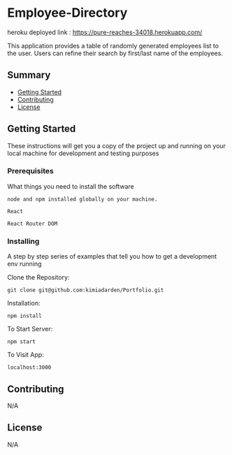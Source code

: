 # Employee-Directory

heroku deployed link :   https://pure-reaches-34018.herokuapp.com/

This application provides a table of randomly generated employees list to the user. Users can refine their search by first/last name of the employees.

## Summary

  - [Getting Started](#getting-started)
  - [Contributing](#contributing)
  - [License](#license)

## Getting Started

These instructions will get you a copy of the project up and running on
your local machine for development and testing purposes

### Prerequisites

What things you need to install the software

    node and npm installed globally on your machine.

    React 
    
    React Router DOM



### Installing

A step by step series of examples that tell you how to get a development
env running

Clone the Repository:

    git clone git@github.com:kimiadarden/Portfolio.git 

Installation:

    npm install

To Start Server:

    npm start

To Visit App:

    localhost:3000



## Contributing

N/A


## License

N/A
